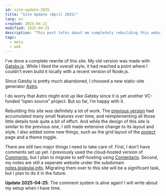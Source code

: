 ```yaml
---
id: site-update-2025
title: "Site Update (April 2025)"
lang: en
created: 2025-04-21
modified: 2025-04-25
description: "This post talks about me completely rebuilding this website, moving from Gatsby.js to Astro due to build issues and Gatsby's decline."
tags:
  - meta
  - web
---
```


 I've done a complete rewrite of this site. My old version was made with [Gatsby.js](https://www.gatsbyjs.com/). While I liked the overall style, it had reached a point where I couldn’t even build it locally with a recent version of Node.js.

 Since Gatsby is pretty much abandoned, I choosed a new static-site generator [Astro](https://astro.build/).
 
<span class="side-note" style="margin-top: -50px">

 I do worry that Astro might end up like Gatsby since it is yet another VC-funded “open source” project. But so far, I’m happy with it.

 </span>

Rebuilding this site was definitely a lot of work. The [previous version](https://web.archive.org/web/20250327200036/https://lesleylai.info/) had accumulated many small features over time, and reimplementing all those little details took quite a bit of effort. And while the design of this site is similar to the previous one, I still made extensive change to its layout and style. I also added some new things, such as the grid layout of the [project](/en/projects) page and a theme toggle.

There are still two major things I need to take care of. First, I don’t have comments set up yet. I previously used the cloud-hosted version of [Commento](https://commento.io/), but I plan to migrate to self-hosting using [Comentario](https://comentario.app). Second, my notes are still a seperate website under the subdomain [notes.lesleylai.info](https://notes.lesleylai.info/). Migrating them over to this site will be a significant task, but I plan to do it in the future.

**Update 2025-04-25**: The comment system is alive again! I will write about my setup when I have time.